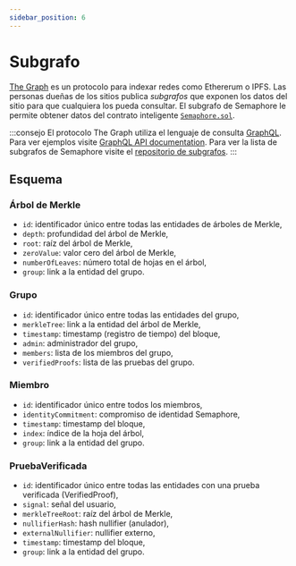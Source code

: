 ```yaml
---
sidebar_position: 6
---
```


# Subgrafo

[The Graph](https://thegraph.com/) es un protocolo para indexar redes como Ethererum o IPFS. 
Las personas dueñas de los sitios publica _subgrafos_ que exponen los datos del sitio para que cualquiera los pueda consultar. 
El subgrafo de Semaphore le permite obtener datos del contrato inteligente [`Semaphore.sol`](https://github.com/semaphore-protocol/semaphore/blob/main/packages/contracts/Semaphore.sol).

:::consejo
El protocolo The Graph utiliza el lenguaje de consulta [GraphQL](https://graphql.org/). Para ver ejemplos visite [GraphQL API documentation](https://thegraph.com/docs/developer/graphql-api). Para ver la lista de subgrafos de Semaphore visite el [repositorio de subgrafos](https://github.com/semaphore-protocol/subgraph).
:::

## Esquema

### Árbol de Merkle

-   `id`: identificador único entre todas las entidades de árboles de Merkle,
-   `depth`: profundidad del árbol de Merkle,
-   `root`: raíz del árbol de Merkle,
-   `zeroValue`: valor cero del árbol de Merkle,
-   `numberOfLeaves`: número total de hojas en el árbol,
-   `group`: link a la entidad del grupo.

### Grupo

-   `id`: identificador único entre todas las entidades del grupo,
-   `merkleTree`: link a la entidad del árbol de Merkle,
-   `timestamp`: timestamp (registro de tiempo) del bloque,
-   `admin`: administrador del grupo,
-   `members`: lista de los miembros del grupo,
-   `verifiedProofs`: lista de las pruebas del grupo.

### Miembro

-   `id`: identificador único entre todos los miembros,
-   `identityCommitment`: compromiso de identidad Semaphore,
-   `timestamp`: timestamp del bloque,
-   `index`: índice de la hoja del árbol,
-   `group`: link a la entidad del grupo.

### PruebaVerificada

-   `id`: identificador único entre todas las entidades con una prueba verificada (VerifiedProof),
-   `signal`: señal del usuario,
-   `merkleTreeRoot`: raíz del árbol de Merkle,
-   `nullifierHash`: hash nullifier (anulador),
-   `externalNullifier`: nullifier externo,
-   `timestamp`: timestamp del bloque,
-   `group`: link a la entidad del grupo.

